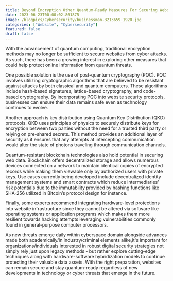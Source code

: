 ```yaml
---
title: Beyond Encryption Other Quantum-Ready Measures For Securing Websites
date: 2023-06-23T00:00:02.861875
image: /blogpics/Cybersecurity/businessman-3213659_1920.jpg
categories: ["Website", "Cybersecurity"]
featured: false
draft: false
---
```

With the advancement of quantum computing, traditional encryption methods may no longer be sufficient to secure websites from cyber attacks. As such, there has been a growing interest in exploring other measures that could help protect online information from quantum threats.

One possible solution is the use of post-quantum cryptography (PQC). PQC involves utilizing cryptographic algorithms that are believed to be resistant against attacks by both classical and quantum computers. These algorithms include hash-based signatures, lattice-based cryptography, and code-based cryptography. By incorporating PQC into website security protocols, businesses can ensure their data remains safe even as technology continues to evolve.

Another approach is key distribution using Quantum Key Distribution (QKD) protocols. QKD uses principles of physics to securely distribute keys for encryption between two parties without the need for a trusted third party or relying on pre-shared secrets. This method provides an additional layer of security as it ensures that any attempts at intercepting communication would alter the state of photons traveling through communication channels.

Quantum-resistant blockchain technologies also hold potential in securing web data. Blockchain offers decentralized storage and allows numerous devices connected on a network to maintain identical copies of encrypted records while making them viewable only by authorized users with private keys. Use cases currently being developed include decentralized identity management systems and smart contracts which reduce intermediaries’ risk potentials due to the immutability provided by hashing functions like SHA-256 utilized in Bitcoin’s protocol design for instance.


Finally, some experts recommend integrating hardware-level protections into website infrastructure since they cannot be altered via software like operating systems or application programs which makes them more resilient towards hacking attempts leveraging vulnerabilities commonly found in general-purpose computer processors.


As new threats emerge daily within cyberspace domain alongside advances made both academically/in industry/criminal elements alike,it's important for organizations/individuals interested in robust digital security strategies not simply rely just upon legacy methods - but rather explore cutting-edge techniques along with hardware-software hybridization models to continue protecting their valuable data assets. With the right preparation, websites can remain secure and stay quantum-ready regardless of new developments in technology or cyber threats that emerge in the future.